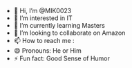 - 👋 Hi, I’m @MIK0023
- 👀 I’m interested in IT
- 🌱 I’m currently learning Masters
- 💞️ I’m looking to collaborate on Amazon
- 📫 How to reach me :
- 😄 Pronouns: He or Him
- ⚡ Fun fact: Good Sense of Humor

<!---
MIK0023/MIK0023 is a ✨ special ✨ repository because its `README.md` (this file) appears on your GitHub profile.
You can click the Preview link to take a look at your changes.
--->
